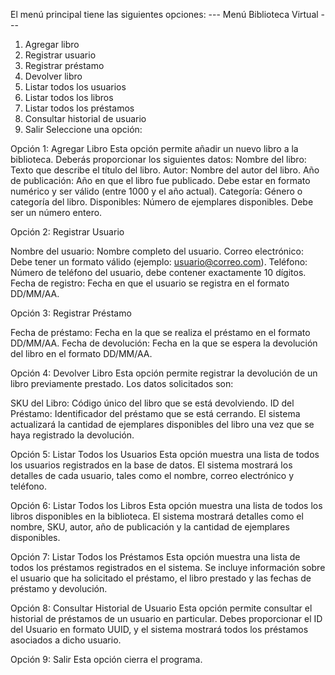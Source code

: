 El menú principal tiene las siguientes opciones:
--- Menú Biblioteca Virtual ---

1. Agregar libro
2. Registrar usuario
3. Registrar préstamo
4. Devolver libro
5. Listar todos los usuarios
6. Listar todos los libros
7. Listar todos los préstamos
8. Consultar historial de usuario
9. Salir
   Seleccione una opción:

Opción 1: Agregar Libro
Esta opción permite añadir un nuevo libro a la biblioteca. Deberás proporcionar los siguientes datos:
Nombre del libro: Texto que describe el título del libro.
Autor: Nombre del autor del libro.
Año de publicación: Año en que el libro fue publicado. Debe estar en formato numérico y ser válido (entre 1000 y el año actual).
Categoría: Género o categoría del libro.
Disponibles: Número de ejemplares disponibles. Debe ser un número entero.

Opción 2: Registrar Usuario

Nombre del usuario: Nombre completo del usuario.
Correo electrónico: Debe tener un formato válido (ejemplo: usuario@correo.com).
Teléfono: Número de teléfono del usuario, debe contener exactamente 10 dígitos.
Fecha de registro: Fecha en que el usuario se registra en el formato DD/MM/AA.

Opción 3: Registrar Préstamo

Fecha de préstamo: Fecha en la que se realiza el préstamo en el formato DD/MM/AA.
Fecha de devolución: Fecha en la que se espera la devolución del libro en el formato DD/MM/AA.

Opción 4: Devolver Libro
Esta opción permite registrar la devolución de un libro previamente prestado. Los datos solicitados son:

SKU del Libro: Código único del libro que se está devolviendo.
ID del Préstamo: Identificador del préstamo que se está cerrando.
El sistema actualizará la cantidad de ejemplares disponibles del libro una vez que se haya registrado la devolución.

Opción 5: Listar Todos los Usuarios
Esta opción muestra una lista de todos los usuarios registrados en la base de datos. El sistema mostrará los detalles de cada usuario, tales como el nombre, correo electrónico y teléfono.

Opción 6: Listar Todos los Libros
Esta opción muestra una lista de todos los libros disponibles en la biblioteca. El sistema mostrará detalles como el nombre, SKU, autor, año de publicación y la cantidad de ejemplares disponibles.

Opción 7: Listar Todos los Préstamos
Esta opción muestra una lista de todos los préstamos registrados en el sistema. Se incluye información sobre el usuario que ha solicitado el préstamo, el libro prestado y las fechas de préstamo y devolución.

Opción 8: Consultar Historial de Usuario
Esta opción permite consultar el historial de préstamos de un usuario en particular. Debes proporcionar el ID del Usuario en formato UUID, y el sistema mostrará todos los préstamos asociados a dicho usuario.

Opción 9: Salir
Esta opción cierra el programa.
